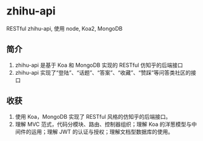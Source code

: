 # zhihu-api
RESTful zhihu-api, 使用 node, Koa2, MongoDB

## 简介
1. zhihu-api 是基于 Koa 和 MongoDB 实现的 RESTful 仿知乎的后端接口
2. zhihu-api 实现了“登陆”、“话题”、“答案”、“收藏”、“赞踩”等问答类社区的接口

## 收获
1. 使用 Koa，MongoDB 实现了 RESTful 风格的仿知乎的后端接口。
2. 理解 MVC 范式，代码分模块、路由、控制器组织；理解 Koa 的洋葱模型与中间件的运用；理解 JWT 的认证与授权；理解文档型数据库的使用。

